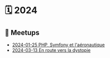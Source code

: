 # 🗓️ 2024

## 📢 Meetups

- [2024-01-25 PHP, Symfony et l'aéronautique](2024-01-25%20PHP,%20Symfony%20et%20l'aéronautique/INDEX.md)
- [2024-03-13 En route vers la dystopie](2024-03-13%20En%20route%20vers%20la%20dystopie/INDEX.md)

